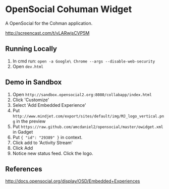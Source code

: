 OpenSocial Cohuman Widget
==========

A OpenSocial for the Cohman application.

http://screencast.com/t/vLARwjsCVP5M

## Running Locally

1. In cmd run: `open -a Google\ Chrome --args --disable-web-security`
2. Open `dev.html`

## Demo in Sandbox

1. Open `http://sandbox.opensocial2.org:8080/collabapp/index.html`
2. Click 'Customize'
3. Select 'Add Embedded Experience'
4. Put `http://www.mindjet.com/export/sites/default/img/MJ_logo_vertical.png` in the preview
5. Put `https://raw.github.com/amcdaniel2/opensocial/master/owidget.xml` in Gadget
6. Put `{ "id": "29389" }` in context.
7. Click add to 'Activity Stream'
8. Click Add
9. Notice new status feed.  Click the logo.

## References

http://docs.opensocial.org/display/OSD/Embedded+Experiences
